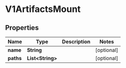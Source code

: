 

# V1ArtifactsMount

## Properties

Name | Type | Description | Notes
------------ | ------------- | ------------- | -------------
**name** | **String** |  |  [optional]
**paths** | **List&lt;String&gt;** |  |  [optional]



